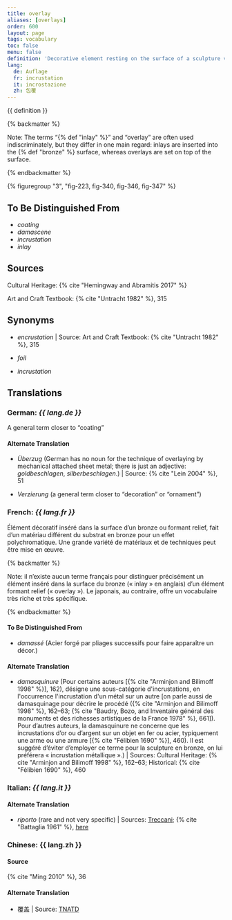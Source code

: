 ```yaml
---
title: overlay
aliases: [overlays]
order: 600
layout: page
tags: vocabulary
toc: false
menu: false
definition: 'Decorative element resting on the surface of a sculpture via any of a variety of attachment methods, including solder, adhesives, cements, and/or rivets. Overlay materials may include a range of materials, among them metals, glass, stone, or bone.'
lang:
  de: Auflage
  fr: incrustation
  it: incrostazione
  zh: 包覆
---
```


{{ definition }}

{% backmatter %}

Note: The terms “{% def "inlay" %}” and “overlay” are often used indiscriminately, but they differ in one main regard: inlays are inserted into the {% def "bronze" %} surface, whereas overlays are set on top of the surface.

{% endbackmatter %}

{% figuregroup "3", "fig-223, fig-340, fig-346, fig-347" %}

## To Be Distinguished From

- *coating*
- *damascene*
- *incrustation*
- *inlay*

## Sources

Cultural Heritage: {% cite "Hemingway and Abramitis 2017" %}

Art and Craft Textbook: {% cite "Untracht 1982" %}, 315

## Synonyms

- *encrustation* | Source: Art and Craft Textbook: {% cite "Untracht 1982" %}, 315

- *foil*

- *incrustation*

## Translations

<div class="accordion">

### **German**: *{{ lang.de }}*

A general term closer to “coating”

#### Alternate Translation

- *Überzug* (German has no noun for the technique of overlaying by mechanical attached sheet metal; there is just an adjective: *goldbeschlagen*, *silberbeschlagen*.) | Source: {% cite "Lein 2004" %}, 51

- *Verzierung* (a general term closer to “decoration” or “ornament”)

### **French**: *{{ lang.fr }}*

Élément décoratif inséré dans la surface d’un bronze ou formant relief, fait d’un matériau différent du substrat en bronze pour un effet polychromatique. Une grande variété de matériaux et de techniques peut être mise en œuvre.

{% backmatter %}

Note: il n’existe aucun terme français pour distinguer précisément un élément inséré dans la surface du bronze (« inlay » en anglais) d’un élément formant relief (« overlay »). Le japonais, au contraire, offre un vocabulaire très riche et très spécifique.

{% endbackmatter %}

#### To Be Distinguished From

- *damassé* (Acier forgé par pliages successifs pour faire apparaître un décor.)

#### Alternate Translation

- *damasquinure* (Pour certains auteurs [{% cite "Arminjon and Bilimoff 1998" %}], 162), désigne une sous-catégorie d'incrustations, en l'occurrence l'incrustation d'un métal sur un autre [on parle aussi de damasquinage pour décrire le procédé ({% cite "Arminjon and Bilimoff 1998" %}, 162–63; {% cite "Baudry, Bozo, and Inventaire général des monuments et des richesses artistiques de la France 1978" %}, 661]). Pour d’autres auteurs, la damasquinure ne concerne que les incrustations d’or ou d’argent sur un objet en fer ou acier, typiquement une arme ou une armure [{% cite "Félibien 1690" %}], 460). Il est suggéré d’éviter d’employer ce terme pour la sculpture en bronze, on lui préférera « incrustation métallique ».) | Sources: Cultural Heritage: {% cite "Arminjon and Bilimoff 1998" %}, 162–63; Historical: {% cite "Félibien 1690" %}, 460

### **Italian**: *{{ lang.it }}*

#### Alternate Translation

- *riporto* (rare and not very specific) | Sources: [Treccani](http://www.treccani.it/vocabolario/riporto/); {% cite "Battaglia 1961" %}, [here](http://www.gdli.it/pdf_viewer/Scripts/pdf.js/web/viewer.asp?file=/PDF/GDLI16/GDLI_16_ocr_696.pdf&parola=riporto)

### **Chinese**: {{ lang.zh }}

#### Source

{% cite "Ming 2010" %}, 36

#### Alternate Translation

- 覆盖 | Source: [TNATD](https://terms.naer.edu.tw/detail/643624/?index=2)

</div>
